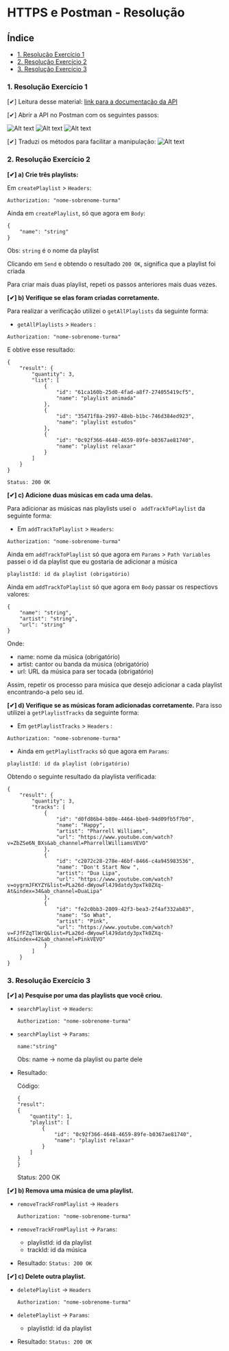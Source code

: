 # HTTPS e Postman - Resolução

## Índice

-   [1. Resolução Exercício 1](#1-resolução-exercício-1)
-   [2. Resolução Exercício 2](#2-resolução-exercício-2)
-   [3. Resolução Exercício 3](#3-resolução-exercício-3)

### 1. Resolução Exercício 1

[✔] Leitura desse material: [link para a documentação da API](https://documenter.getpostman.com/view/7549981/SztBc8eT?version=latest)

[✔] Abrir a API no Postman com os seguintes passos:

![Alt text](image.png)
![Alt text](image-1.png)
![Alt text](image-2.png)

[✔] Traduzi os métodos para facilitar a manipulação:
![Alt text](image-3.png)

### 2. Resolução Exercício 2

**[✔] a) Crie três playlists:**

Em `createPlaylist` > `Headers`:

```
Authorization: "nome-sobrenome-turma"
```

Ainda em `createPlaylist`, só que agora em `Body`:

```
{
    "name": "string"
}
```

Obs: `string` é o nome da playlist

Clicando em `Send` e obtendo o resultado `200 OK`, significa que a playlist foi criada

Para criar mais duas playlist, repeti os passos anteriores mais duas vezes.

**[✔] b) Verifique se elas foram criadas corretamente.**

Para realizar a verificação utilizei o `getAllPlaylists` da seguinte forma:

-   `getAllPlaylists` > `Headers` :

```
Authorization: "nome-sobrenome-turma"
```

E obtive esse resultado:

```
{
    "result": {
        "quantity": 3,
        "list": [
            {
                "id": "61ca160b-25d0-4fad-a8f7-274055419cf5",
                "name": "playlist animada"
            },
            {
                "id": "35471f8a-2997-48eb-b1bc-746d384ed923",
                "name": "playlist estudos"
            },
            {
                "id": "0c92f366-4648-4659-89fe-b0367ae81740",
                "name": "playlist relaxar"
            }
        ]
    }
}
```

`Status: 200 OK`

**[✔] c) Adicione duas músicas em cada uma delas.**

Para adicionar as músicas nas playlists usei o `
addTrackToPlaylist` da seguinte forma:

-   Em `addTrackToPlaylist` > `Headers`:

```
Authorization: "nome-sobrenome-turma"
```

Ainda em `addTrackToPlaylist` só que agora em `Params` > `Path Variables` passei o id da playlist que eu gostaria de adicionar a música

```
playlistId: id da playlist (obrigatório)
```

Ainda em `addTrackToPlaylist` só que agora em `Body` passar os respectiovs valores:

```
{
    "name": "string",
    "artist": "string",
    "url": "string"
}
```

Onde:

-   name: nome da música (obrigatório)
-   artist: cantor ou banda da música (obrigatório)
-   url: URL da música para ser tocada (obrigatório)

Assim, repetir os processo para música que desejo adicionar a cada playlist encontrando-a pelo seu id.

**[✔] d) Verifique se as músicas foram adicionadas corretamente.**
Para isso utilizei a `getPlaylistTracks` da seguinte forma:

-   Em `getPlaylistTracks` > `Headers` :

```
Authorization: "nome-sobrenome-turma"
```

-   Ainda em `getPlaylistTracks` só que agora em `Params`:

```
playlistId: id da playlist (obrigatório)
```

Obtendo o seguinte resultado da playlista verificada:

```
{
    "result": {
        "quantity": 3,
        "tracks": [
            {
                "id": "d0fd86b4-b80e-4464-bbe0-94d09fb5f7b0",
                "name": "Happy",
                "artist": "Pharrell Williams",
                "url": "https://www.youtube.com/watch?v=ZbZSe6N_BXs&ab_channel=PharrellWilliamsVEVO"
            },
            {
                "id": "c2072c28-278e-46bf-8466-c4a945983536",
                "name": "Don't Start Now ",
                "artist": "Dua Lipa",
                "url": "https://www.youtube.com/watch?v=oygrmJFKYZY&list=PLa26d-dWyowFl4J9datdy3pxTk0ZXq-At&index=34&ab_channel=DuaLipa"
            },
            {
                "id": "fe2c0bb3-2009-42f3-bea3-2f4af332ab83",
                "name": "So What",
                "artist": "Pink",
                "url": "https://www.youtube.com/watch?v=FJfFZqTlWrQ&list=PLa26d-dWyowFl4J9datdy3pxTk0ZXq-At&index=42&ab_channel=PinkVEVO"
            }
        ]
    }
}
```

### 3. Resolução Exercício 3

**[✔] a) Pesquise por uma das playlists que você criou.**

-   `searchPlaylist` -> `Headers`:

    ```
    Authorization: "nome-sobrenome-turma"
    ```

-   `searchPlaylist` -> `Params`:

    ```
    name:"string"
    ```

    Obs: name -> nome da playlist ou parte dele

-   Resultado:

    Código:

    ```
    {
    "result":
    {
        "quantity": 1,
        "playlist": [
            {
                "id": "0c92f366-4648-4659-89fe-b0367ae81740",
                "name": "playlist relaxar"
            }
        ]
    }
    }
    ```

    Status: 200 OK

**[✔] b) Remova uma música de uma playlist.**

-   `removeTrackFromPlaylist` -> `Headers`

    ```
    Authorization: "nome-sobrenome-turma"
    ```

-   `removeTrackFromPlaylist` -> `Params`:

    -   playlistId: id da playlist
    -   trackId: id da música

-   Resultado:
    `Status: 200 OK`

**[✔] c) Delete outra playlist.**

-   `deletePlaylist` -> `Headers`

    ```
    Authorization: "nome-sobrenome-turma"
    ```

-   `deletePlaylist` -> `Params`:

    -   playlistId: id da playlist


-   Resultado:
    `Status: 200 OK`
